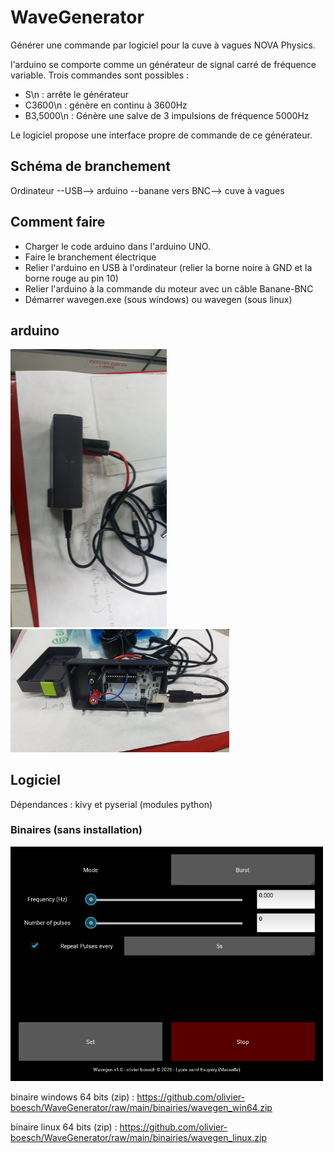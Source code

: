 # WaveGenerator

Générer une commande par logiciel pour la cuve à vagues NOVA Physics.

l'arduino se comporte comme un générateur de signal carré de fréquence variable. Trois commandes sont possibles :
* S\n : arrête le générateur
* C3600\n : génère en continu à 3600Hz
* B3,5000\n : Génère une salve de 3 impulsions de fréquence 5000Hz

Le logiciel propose une interface propre de commande de ce générateur.

## Schéma de branchement

Ordinateur --USB--> arduino --banane vers BNC--> cuve à vagues

## Comment faire

* Charger le code arduino dans l'arduino UNO.
* Faire le branchement électrique
* Relier l'arduino en USB à l'ordinateur (relier la borne noire à GND et la borne rouge au pin 10)
* Relier l'arduino à la commande du moteur avec un câble Banane-BNC
* Démarrer wavegen.exe (sous windows) ou wavegen (sous linux)

## arduino

<img src="https://github.com/olivier-boesch/WaveGenerator/raw/main/media/arduino.jpg" width=250>
<img src="https://github.com/olivier-boesch/WaveGenerator/raw/main/media/arduino_opened.jpg" width=350>

## Logiciel

Dépendances : kivy et pyserial (modules python)

### Binaires (sans installation)

<img src="https://github.com/olivier-boesch/WaveGenerator/raw/main/media/wavegen.png" width=500>

binaire windows 64 bits (zip) : https://github.com/olivier-boesch/WaveGenerator/raw/main/binairies/wavegen_win64.zip

binaire linux 64 bits (zip) : https://github.com/olivier-boesch/WaveGenerator/raw/main/binairies/wavegen_linux.zip
